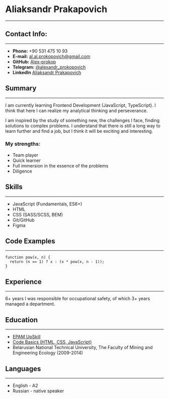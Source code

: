 
# **Aliaksandr Prakapovich**

---

## Contact Info:

---

* **Phone:** +90 531 475 10 93  
* **E-mail:** al.al.prokopovich@gmail.com  
* **GitHub:** [Alex-prokop][GitHub]  
* **Telegram:** [@alexandr_prokopovich][Telegram]  
* **LinkedIn** [Aliaksandr Prakapovich][linkedin]  

## Summary

---

I am currently learning Frontend Development (JavaScript, TypeScript). I think that here I can realize my analytical thinking and perseverance.
 
I am inspired by the study of something new, the challenges I face, finding solutions to complex problems. I understand that there is still a long way to learn further and find a job, but I think it will be exciting and interesting.

###  My strengths:

* Team player
* Quick learner
* Full immersion in the essence of the problems
* Diligence

## Skills

---

* JavaScript (Fundamentals, ES6+)
* HTML
* CSS (SASS/SCSS, BEM)
* Git/GitHub
* Figma

## Code Examples

---

```
function pow(x, n) {
  return (n == 1) ? x : (x * pow(x, n - 1));
}
```
## Experience

---

6+ years I was responsible for occupational safety, of which 3+ years managed a department.

## Education

---

* [EPAM UpSkill][UpSkill]
* [Code Basics (HTML, CSS, JavaScript)][CodeBasics]
* Belarusian National Technical University, The Faculty of Mining and Engineering Ecology (2009-2014)

## Languages

---

* English - A2
* Russian - native speaker

[GitHub]: https://github.com/Alex-prokop
[Telegram]: https://t.me/alexandr_prokopovich
[linkedin]: https://www.linkedin.com/in/aliaksandr-prakapovich/
[HTML]: https://htmlacademy.ru/
[CodeBasics]: https://code-basics.com/ru
[UpSkill]: https://www.linkedin.com/school/epamupskill/

